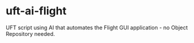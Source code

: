# uft-ai-flight
UFT script using AI that automates the Flight GUI application - no Object Repository needed.
